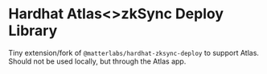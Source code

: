 # Hardhat Atlas<>zkSync Deploy Library
Tiny extension/fork of `@matterlabs/hardhat-zksync-deploy` to support Atlas.
Should not be used locally, but through the Atlas app.
